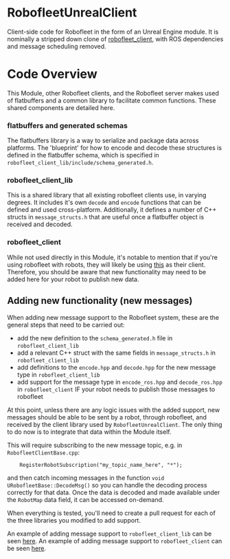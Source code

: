 # RobofleetUnrealClient
Client-side code for Robofleet in the form of an Unreal Engine module.
It is nominally a stripped down clone of [robofleet_client](https://github.com/ut-amrl/robofleet_client), with ROS dependencies and message scheduling removed.

# Code Overview
This Module, other Robofleet clients, and the Robofleet server makes used of flatbuffers and a common library to facilitate common functions. 
These shared components are detailed here.


### flatbuffers and generated schemas
The flatbuffers library is a way to serialize and package data across platforms. The 'blueprint' for how to encode and decode these structures is defined in the flatbuffer schema, 
which is specified in `robofleet_client_lib/include/schema_generated.h`. 

### robofleet_client_lib
This is a shared library that all existing robofleet clients use, in varying degrees. It includes it's own `decode` and `encode` functions that can be defined and used cross-platform.
Additionally, it defines a number of C++ structs in `message_structs.h` that are useful once a flatbuffer object is received and decoded.

### robofleet_client
While not used directly in this Module, it's notable to mention that if you're using robofleet with robots, they will likely be using [this](https://github.com/ut-amrl/robofleet_client) as their client. 
Therefore, you should be aware that new functionality may need to be added here for your robot to publish new data.


## Adding new functionality (new messages)
When adding new message support to the Robofleet system, these are the general steps that need to be carried out:

+ add the new definition to the `schema_generated.h` file in `robofleet_client_lib`
+ add a relevant C++ struct with the same fields in `message_structs.h` in `robofleet_client_lib`
+ add definitions to the `encode.hpp` and `decode.hpp` for the new message type in `robofleet_client_lib`
+ add support for the message type in `encode_ros.hpp` and `decode_ros.hpp` in `robofleet_client` IF your robot needs to publish those messages to robofleet

At this point, unless there are any logic issues with the added support, new messages should be able to be sent by a robot, through robofleet, and received by the client library used by `RobofleetUnrealClient`.
The only thing to do now is to integrate that data within the Module itself. 

This will require subscribing to the new message topic, e.g. in `RobofleetClientBase.cpp`: 

```
	RegisterRobotSubscription("my_topic_name_here", "*");
```

and then catch incoming messages in the function `void URobofleetBase::DecodeMsg()` so you can handle the decoding process correctly for that data.
Once the data is decoded and made available under the `RobotMap` data field, it can be accessed on-demand.

When everything is tested, you'll need to create a pull request for each of the three libraries you modified to add support.

An example of adding message support to `robofleet_client_lib` can be seen [here](https://github.com/ut-amrl/robofleet_client_lib/pull/10).
An example of adding message support to `robofleet_client` can be seen [here](https://github.com/ut-amrl/robofleet_client/pull/54).
